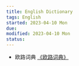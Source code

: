 ```yaml
---
title: English Dictionary
tags: English   
started: 2023-04-10 Mon
due: 
modified: 2023-04-10 Mon
status: 
---
```

- 欧路词典 [《欧路词典》](https://www.eudic.net/v4/en/app/eudic)